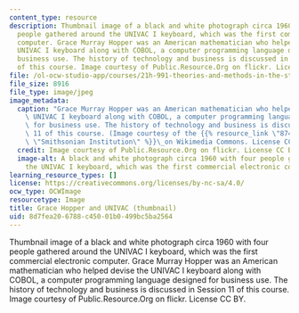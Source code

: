 ```yaml
---
content_type: resource
description: Thumbnail image of a black and white photograph circa 1960 with four
  people gathered around the UNIVAC I keyboard, which was the first commercial electronic
  computer. Grace Murray Hopper was an American mathematician who helped devise the
  UNIVAC I keyboard along with COBOL, a computer programming language designed for
  business use. The history of technology and business is discussed in Session 11
  of this course. Image courtesy of Public.Resource.Org on flickr. License CC BY.
file: /ol-ocw-studio-app/courses/21h-991-theories-and-methods-in-the-study-of-history-fall-2014/8d7fea206788c45001b0499bc5ba2564_21h-991f14-th.jpg
file_size: 8916
file_type: image/jpeg
image_metadata:
  caption: "Grace Murray Hopper was an American mathematician who helped devise the\
    \ UNIVAC I keyboard along with COBOL, a computer programming language designed\
    \ for business use. The history of technology and business is discussed in Session\
    \ 11 of this course. (Image courtesy of the {{% resource_link \"874d8f78-77b6-4b02-ab38-b819f45ff8c4\"\
    \ \"Smithsonian Institution\" %}}\_on Wikimedia Commons. License CC BY.)"
  credit: Image courtesy of Public.Resource.Org on flickr. License CC BY.
  image-alt: A black and white photograph circa 1960 with four people gathered around
    the UNIVAC I keyboard, which was the first commercial electronic computer.
learning_resource_types: []
license: https://creativecommons.org/licenses/by-nc-sa/4.0/
ocw_type: OCWImage
resourcetype: Image
title: Grace Hopper and UNIVAC (thumbnail)
uid: 8d7fea20-6788-c450-01b0-499bc5ba2564
---
```

Thumbnail image of a black and white photograph circa 1960 with four people gathered around the UNIVAC I keyboard, which was the first commercial electronic computer. Grace Murray Hopper was an American mathematician who helped devise the UNIVAC I keyboard along with COBOL, a computer programming language designed for business use. The history of technology and business is discussed in Session 11 of this course. Image courtesy of Public.Resource.Org on flickr. License CC BY.